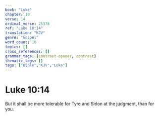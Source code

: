 ```yaml
---
book: "Luke"
chapter: 10
verse: 14
ordinal_verse: 25378
ref: "Luke 10:14"
translation: "KJV"
genre: "Gospel"
word_count: 16
topics: []
cross_references: []
grammar_tags: [contrast-opener, contrast]
thematic_tags: []
tags: ["Bible","KJV","Luke"]
---
```


# Luke 10:14

But it shall be more tolerable for Tyre and Sidon at the judgment, than for you.
